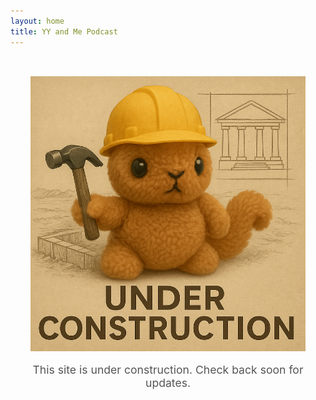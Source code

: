 ```yaml
---
layout: home
title: YY and Me Podcast
---
```


<div style="text-align: center; padding: 2rem;">
  <picture>
    <!-- Mobile-optimized version for narrow screens -->
    <source srcset="/assets/under_construction_mobile_optimized.png" media="(max-width: 600px)">
    <!-- Desktop version -->
    <img src="/assets/under_construction_web_optimized.png" alt="Under Construction" style="max-width: 100%; height: auto; border: none;">
  </picture>
  <p style="margin-top: 1rem; font-size: 1.1rem; color: #555;">
    This site is under construction. Check back soon for updates.
  </p>
</div>